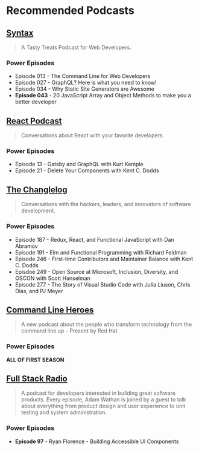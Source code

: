 # Recommended Podcasts
## [Syntax](https://syntax.fm/)
> A Tasty Treats Podcast for Web Developers.

### Power Episodes
* Episode 013 - The Command Line for Web Developers
* Episode 027 - GraphQL? Here is what you need to know!
* Episode 034 - Why Static Site Generators are Awesome
* __Episode 043__ - 20 JavaScript Array and Object Methods to make you a better developer

## [React Podcast](https://reactpodcast.simplecast.fm/)
> Conversations about React with your favorite developers.

### Power Episodes
* Episode 13 - Gatsby and GraphQL with Kurt Kemple
* Episode 21 - Delete Your Components with Kent C. Dodds

## [The Changlelog](https://changelog.com/podcast)
> Conversations with the hackers, leaders, and innovators of software development.

### Power Episodes
* Episode 187 - Redux, React, and Functional JavaScript with Dan Abramov
* Episode 191 - Elm and Functional Programming with Richard Feldman
* Episode 246 - First-time Contributors and Maintainer Balance with Kent C. Dodds
* Episdoe 249 - Open Source at Microsoft, Inclusion, Diversity, and OSCON with Scott Hanselman
* Episode 277 - The Story of Visual Studio Code with Julia Liuson, Chris Dias, and PJ Meyer

## [Command Line Heroes](https://www.redhat.com/en/command-line-heroes)
> A new podcast about the people who transform technology from the command line up - Present by Red Hat

### Power Episodes
__ALL OF FIRST SEASON__


## [Full Stack Radio](http://www.fullstackradio.com/)
> A podcast for developers interested in building great software products. Every episode, Adam Wathan is joined by a guest to talk about everything from product design and user experience to unit testing and system administration.

### Power Episodes
* __Episode 97__ - Ryan Florence - Building Accessible UI Components
